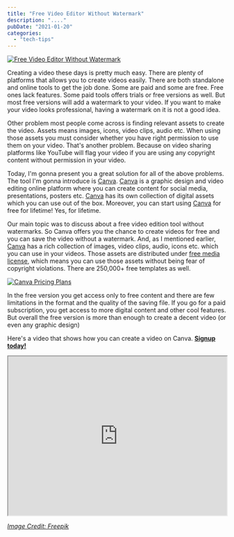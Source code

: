 ```yaml
---
title: "Free Video Editor Without Watermark"
description: "...."
pubDate: "2021-01-20"
categories: 
  - "tech-tips"
---
```


[![Free Video Editor Without Watermark](/images/computer-monitor-graphic-animator-creating-video-game-modeling-motion-processing-video-file-using-professional-editor-vector-illustration-graphic-design-art-designer-workplace-concept_74855-13038-300x200.jpg)](https://www.buddhilive.com/wp-content/uploads/2021/01/computer-monitor-graphic-animator-creating-video-game-modeling-motion-processing-video-file-using-professional-editor-vector-illustration-graphic-design-art-designer-workplace-concept_74855-13038.jpg)

  

Creating a video these days is pretty much easy. There are plenty of platforms that allows you to create videos easily. There are both standalone and online tools to get the job done. Some are paid and some are free. Free ones lack features. Some paid tools offers trials or free versions as well. But most free versions will add a watermark to your video. If you want to make your video looks professional, having a watermark on it is not a good idea.

  

Other problem most people come across is finding relevant assets to create the video. Assets means images, icons, video clips, audio etc. When using those assets you must consider whether you have right permission to use them on your video. That's another problem. Because on video sharing platforms like YouTube will flag your video if you are using any copyright content without permission in your video.

  

Today, I'm gonna present you a great solution for all of the above problems. The tool I'm gonna introduce is [Canva](https://www.canva.com/join/arctic-end-iridescent). [Canva](https://www.canva.com/join/arctic-end-iridescent) is a graphic design and video editing online platform where you can create content for social media, presentations, posters etc. [Canva](https://www.canva.com/join/arctic-end-iridescent) has its own collection of digital assets which you can use out of the box. Moreover, you can start using [Canva](https://www.canva.com/join/arctic-end-iridescent) for free for lifetime! Yes, for lifetime.

  

Our main topic was to discuss about a free video edition tool without watermarks. So Canva offers you the chance to create videos for free and you can save the video without a watermark. And, as I mentioned earlier, [Canva](https://www.canva.com/join/arctic-end-iridescent) has a rich collection of images, video clips, audio, icons etc. which you can use in your videos. Those assets are distributed under [free media license](https://about.canva.com/license-agreements/free-media/), which means you can use those assets without being fear of copyright violations. There are 250,000+ free templates as well.

  

[![Canva Pricing Plans](/images/canva-pricing-plans-300x146.png)](https://www.buddhilive.com/wp-content/uploads/2021/01/canva-pricing-plans.png)

  

In the free version you get access only to free content and there are few limitations in the format and the quality of the saving file. If you go for a paid subscription, you get access to more digital content and other cool features. But overall the free version is more than enough to create a decent video (or even any graphic design)

  

Here's a video that shows how you can create a video on Canva. **[Signup today!](https://www.canva.com/join/arctic-end-iridescent)**

  

<iframe allowfullscreen height="366" src="https://www.youtube.com/embed/T37Ux26XGy8" width="100%" youtube-src-=""></iframe>

  

  

  

[_Image Credit: Freepik_](https://www.freepik.com/free-vector/computer-monitor-graphic-animator-creating-video-game-modeling-motion-processing-video-file-using-professional-editor-vector-illustration-graphic-design-art-designer-workplace-concept_11671412.htm)
